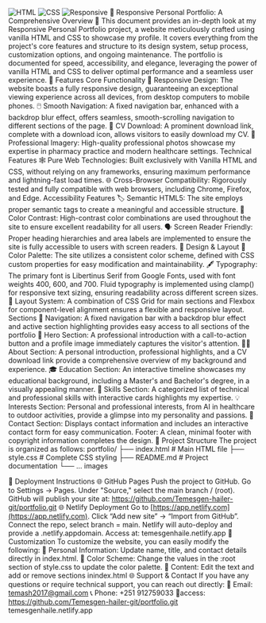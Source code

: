 ![HTML](https://img.shields.io/badge/HTML5-E34F26?logo=html5&logoColor=white)
![CSS](https://img.shields.io/badge/CSS3-1572B6?logo=css3&logoColor=white)
![Responsive](https://img.shields.io/badge/Mobile_Responsive-Yes-brightgreen)
🌟 Responsive Personal Portfolio: A Comprehensive Overview 🌟
This document provides an in-depth look at my Responsive Personal Portfolio project, 
a website meticulously crafted using vanilla HTML and CSS to showcase my profile. 
It covers everything from the project's core features and structure to its design system,
setup process, customization options, and ongoing maintenance. 
The portfolio is documented for speed, accessibility, and elegance, 
leveraging the power of vanilla HTML and CSS to deliver optimal performance and 
a seamless user experience.
🚀 Features
Core Functionality
📱 Responsive Design: The website boasts a fully responsive design, guaranteeing an exceptional viewing experience across all devices, from desktop computers to mobile phones.
🖱️ Smooth Navigation: A fixed navigation bar, enhanced with a backdrop blur effect, offers seamless, smooth-scrolling navigation to different sections of the page.
📄 CV Download: A prominent download link, complete with a download icon, allows visitors to easily download my CV.
📸 Professional Imagery: High-quality professional photos showcase my expertise in pharmacy practice and modern healthcare settings.
Technical Features
🕸️ Pure Web Technologies: Built exclusively with Vanilla HTML and CSS, without relying on any frameworks, ensuring maximum performance and lightning-fast load times.
🌐 Cross-Browser Compatibility: Rigorously tested and fully compatible with  web browsers, including Chrome, Firefox, and Edge.
Accessibility Features
🏷️ Semantic HTML5: The site employs proper semantic tags to create a meaningful and accessible structure.
🌈 Color Contrast: High-contrast color combinations are used throughout the site to ensure excellent readability for all users.
🗣️ Screen Reader Friendly: Proper heading hierarchies and area labels are implemented to ensure the site is fully accessible to users with screen readers.
🎨 Design & Layout
🎨 Color Palette: The site utilizes a consistent color scheme, defined with CSS custom properties for easy modification and maintainability.
🖋️ Typography: The primary font is Libertinus Serif from Google Fonts, used with font weights 400, 600, and 700. Fluid typography is implemented using clamp() for responsive text sizing, ensuring readability across different screen sizes.
🧱 Layout System: A combination of CSS Grid for main sections and Flexbox for component-level alignment ensures a flexible and responsive layout.
Sections
🦸 Navigation: A fixed navigation bar with a backdrop blur effect and active section highlighting provides easy access to all sections of the portfolio
 🦸 Hero Section: A professional introduction with a call-to-action button and a profile image immediately captures the visitor's attention.
👨‍💼 About Section: A personal introduction, professional highlights, and a CV download link provide a comprehensive overview of my background and experience.
🎓 Education Section: An interactive timeline showcases my educational background, including a Master's and Bachelor's degree, in a visually appealing manner.
🤹 Skills Section: A categorized list of technical and professional skills with interactive cards highlights my expertise.
💡 Interests Section: Personal and professional interests, from AI in healthcare to outdoor activities, provide a glimpse into my personality and passions.
📧 Contact Section: Displays contact information and includes an interactive contact form for easy communication.
 Footer: A clean, minimal footer with copyright information completes the design.
📁 Project Structure
The project is organized as follows:
portfolio/
├── index.html            # Main HTML file
├── style.css             # Complete CSS styling
├── README.md             # Project documentation
└── ... images

🚀 Deployment Instructions
🌐 GitHub Pages
Push the project to GitHub.
Go to Settings → Pages.
Under "Source," select the main branch / (root).
GitHub will publish your site at: https://github.com/Temesgen-hailer-git/portfolio.git
🌐 Netlify Deployment
Go to [https://app.netlify.com](https://app.netlify.com).
Click “Add new site” → “Import from GitHub”.
Connect the repo, select branch = main.
Netlify will auto-deploy and provide a .netlify.appdomain.
Access at: temesgenhaile.netlify.app
🎯 Customization
To customize the website, you can easily modify the following:
👤 Personal Information: Update name, title, and contact details directly in index.html.
🎨 Color Scheme: Change the values in the :root section of style.css to update the color palette.
📝 Content: Edit the text and add or remove sections inindex.html
🌐 Support & Contact
If you have any questions or require technical support, you can reach out directly:
📧 Email: temash2017@gmail.com
📞 Phone: +251 912759033
📍access: https://github.com/Temesgen-hailer-git/portfolio.git 
          temesgenhaile.netlify.app 
